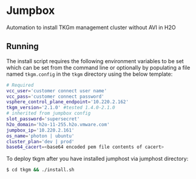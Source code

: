 # Jumpbox

Automation to install TKGm management cluster without AVI in H2O

## Running

The install script requires the following environment variables to be set
which can be set from the command line or optionally by populating a file named `tkgm.config`
in the `tkgm` directory using the below template:

```bash
# Required
vcc_user='customer connect user name' 
vcc_pass='customer connect password' 
vsphere_control_plane_endpoint='10.220.2.162'
tkgm_version='2.1.0' #tested 1.4.0-2.1.0
# inherited from jumpbox config
slot_password='supersecret'
h2o_domain='h2o-11-255.h2o.vmware.com'
jumpbox_ip='10.220.2.161'
os_name='photon | ubuntu'
cluster_plan='dev | prod'
base64_cacert=<base64 encoded pem file contents of cacert>
```

To deploy tkgm after you have installed jumphost via jumphost directory:

```bash
$ cd tkgm && ./install.sh
```

